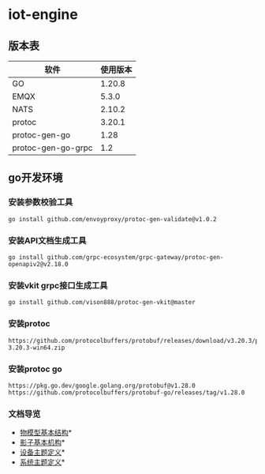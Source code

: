 # iot-engine

## 版本表

| 软件               | 使用版本 |
| ------------------ | -------- |
| GO                 | 1.20.8   |
| EMQX               | 5.3.0    |
| NATS               | 2.10.2   |
| protoc             | 3.20.1   |
| protoc-gen-go      | 1.28     |
| protoc-gen-go-grpc | 1.2      |

## go开发环境

### 安装参数校验工具
```
go install github.com/envoyproxy/protoc-gen-validate@v1.0.2

```


### 安装API文档生成工具
```
go install github.com/grpc-ecosystem/grpc-gateway/protoc-gen-openapiv2@v2.18.0

```

### 安装vkit grpc接口生成工具
```
go install github.com/vison888/protoc-gen-vkit@master

```

### 安装protoc
```
https://github.com/protocolbuffers/protobuf/releases/download/v3.20.3/protoc-3.20.3-win64.zip

```

### 安装protoc go
```
https://pkg.go.dev/google.golang.org/protobuf@v1.28.0
https://github.com/protocolbuffers/protobuf-go/releases/tag/v1.28.0
```

### 文档导览
* [物模型基本结构](doc/model.md)* 
* [影子基本机构](doc/shadow.md)* 
* [设备主题定义](doc/设备主题定义.md)* 
* [系统主题定义](doc/系统主题定义.md)* 